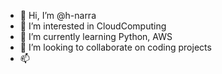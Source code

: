 - 👋 Hi, I’m @h-narra
- 👀 I’m interested in CloudComputing
- 🌱 I’m currently learning Python, AWS
- 💞️ I’m looking to collaborate on coding projects
- 📫 

<!---
h-narra/h-narra is a ✨ special ✨ repository because its `README.md` (this file) appears on your GitHub profile.
You can click the Preview link to take a look at your changes.
--->
